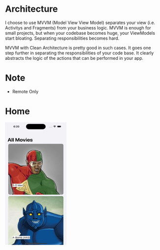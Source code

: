   # Architecture
I choose to use MVVM (Model View View Model) separates your view (i.e. Activitys and Fragments) from your business logic. MVVM is enough for small projects, but when your codebase becomes huge, your ViewModels start bloating. Separating responsibilities becomes hard.

MVVM with Clean Architecture is pretty good in such cases. It goes one step further in separating the responsibilities of your code base. It clearly abstracts the logic of the actions that can be performed in your app.

# Note
- Remote Only

# Home 

  <img align="left" width="200" height="400" img src="Simulator Screenshot - iPhone 15 Pro - 2024-03-06 at 18.20.48.png">


 
